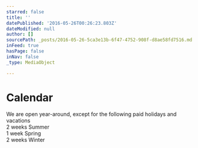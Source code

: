 ```yaml
---
starred: false
title: ''
datePublished: '2016-05-26T00:26:23.803Z'
dateModified: null
author: []
sourcePath: _posts/2016-05-26-5ca3e13b-6f47-4752-908f-d8ae58fd7516.md
inFeed: true
hasPage: false
inNav: false
_type: MediaObject

---
```

# Calendar 

We are open year-around, except for the following paid holidays and vacations  
2 weeks Summer  
1 week Spring  
2 weeks Winter